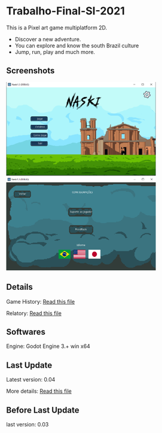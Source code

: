 # Trabalho-Final-SI-2021

This is a Pixel art game multiplatform 2D.
- Discover a new adventure.
- You can explore and know the south Brazil culture
- Jump, run, play and much more.

## Screenshots
<img src="files/Screenshot01.png" width="400" height="250"> <img src="files/Screenshot02.png" width="400" height="250">


## Details 
Game History: [Read this file](https://github.com/jocelinoFG017/Trabalho-Final-SI-2021/blob/master/files/GameHistory.pdf)

Relatory: [Read this file](https://github.com)


## Softwares

Engine: Godot Engine 3.+ win x64

## Last Update
Latest version: 0.04

More details: [Read this file](https://github.com/jocelinoFG017/Trabalho-Final-SI-2021/blob/master/UpdateLogs/LastUpdate.md)

## Before Last Update
last version: 0.03

